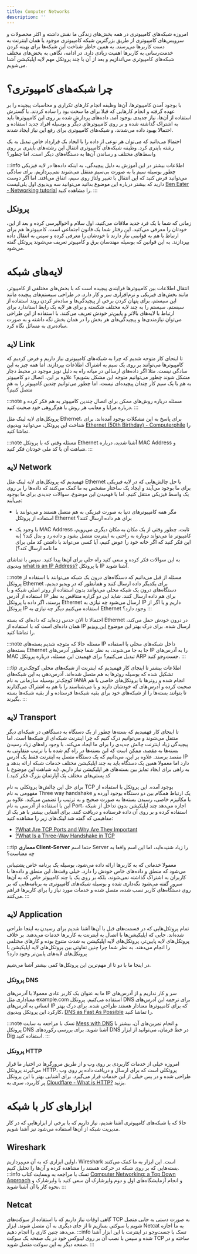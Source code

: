 ```yaml
---
title: Computer Networks
description: ''
---
```


امروزه شبکه‌های کامپیوتری در همه بخش‌های زندگی ما نقش داشته و اکثر محصولات و سرویس‌های کامپیوتری از طریق بزرگترین شبکه کامپیوتری موجود یا همان اینترنت به دست کاربرها می‌رسند. به همین خاطر شناخت این شبکه‌ها برای بهینه کردن خدمت‌رسانی به کاربرها اهمیت زیادی دارد. در ادامه، نگاهی به بخش‌های مختلف شبکه‌های کامپیوتری می‌اندازیم و بعد از آن با چند پروتکل‌ مهم لایه اپلیکیشن آشنا می‌شویم.

# چرا شبکه‌های کامپیوتری؟

با بوجود آمدن کامپیوترها، آن‌ها وظیفه انجام کارهای تکراری و محاسبات پیچیده را بر عهده گرفته و انجام کارهایی که قبلا برای ما سخت بود را ساده کردند. با گسترش استفاده از آن‌ها، نیاز جدیدی بوجود آمد. داده‌های پردازش شده بر روی این کامپیوترها باید به اشتراک گذاشته شده و بر روی کامپیوترهای دیگر و بوسیله افراد جدید استفاده و احتمالا بهبود داده می‌شدند، و شبکه‌های کامپیوتری برای رفع این نیاز ایجاد شدند.

احتمالا می‌دانید که می‌توان هر نوعی از داده را با ایجاد یک قرارداد خاص تبدیل به یک رشته باینری کرد. وظیفه شبکه‌های کامپیوتری انتقال این رشته‌های باینری بر روی واسط‌های مختلف و رساندن آن‌ها به دستگاه‌های دیگر است. اما چطور؟

:::info اطلاعات بیشتر
در این آموزش به دلیل پیچیدگی، به اینکه داده‌ها در لایه فیزیکی چطور بوسیله سیم یا به صورت بی‌سیم منتقل می‌شوند نمی‌پردازیم. برای سادگی می‌توانید فرض کنید که این انتقال با تغییر ولتاژ روی سیم، اتفاق می‌افتد. اما اگر دوست دارید که بیشتر درباره این موضوع بدانید می‌توانید سه ویدیوی اول پلی‌لیست
[Ben Eater - Networking tutorial](https://www.youtube.com/playlist?list=PLowKtXNTBypH19whXTVoG3oKSuOcw_XeW)
را مشاهده کنید.
:::

## پروتکل

زمانی که شما با یک فرد جدید ملاقات می‌کنید، اول سلام و احوالپرسی کرده و بعد از این، خودتان را معرفی می‌کنید. این رفتار شما یک قانون اجتماعی است. کامپیوترها هم برای ارتباط با هم به قوانینی نیاز دارند تا خودشان را معرفی کرده و سپس به انتقال داده بپردازند. به این قوانین که بوسیله مهندسان برق و کامپیوتر تعریف می‌شوند پروتکل گفته می‌شود.

# لایه‌های شبکه

انتقال اطلاعات بین کامپیوترها فرایندی پیچیده است که با بخش‌های مختلفی از کامپیوتر، مانند بخش‌های فیزیکی و نرم‌افزاری سر و کار دارد. در طراحی سیستم‌های پیچیده مانند این سیستم، برای
پنهان کردن برخی از پیچیدگی‌ها و ساده‌تر کردن روند استفاده از سیستم، سیستم را به چند لایه مختلف شکسته و برای هر لایه یک رابط استاندارد برای ارتباط با لایه‌های بالاتر و پایین‌تر خودش تعریف می‌کنند. با استفاده از این طراحی می‌توان نیازمندی‌ها و پیچیدگی‌های هر بخش را در همان بخش نگه داشته و به صورت ساده‌تری به مسائل نگاه کرد.

## لایه Link

تا اینجای کار متوجه شدیم که چرا به شبکه‌های کامپیوتری نیاز داریم و فرض کردیم که کامپیوترها می‌توانند بر روی یک سیم به اشتراک اطلاعات بپردازند. اما همه چیز به این سادگی نیست. مثلا اگر داده‌های ارسالی در میانه راه به دلیل نویز موجود در محیط دچار مشکل شوند چطور می‌توانیم متوجه این مشکل بشویم؟ علاوه بر این، اتصال دو کامپیوتر به هم با یک سیم کار چندان پیچیده‌ای نیست، اما چطور می‌توانیم چندین کامپیوتر را به هم متصل کنیم؟

:::note مسئله
درباره روش‌های ممکن برای اتصال چندین کامپیوتر به هم فکر کرده و درباره مزایا و معایب هر روش با هم‌گروهی خود صحبت کنید.
:::

پروتکل‌های لایه لینک مثل
Ethernet،
برای پاسخ به این مشکلات
بوجود آمده‌اند.
برای شناخت این پروتکل، می‌توانید ویدیوی
[Ethernet (50th Birthday) - Computerphile](https://www.youtube.com/watch?v=TkOVgkcrvbg&ab_channel=Computerphile)
را تماشا کنید.

:::note مسئله
وقتی که با پروتکل
Ethernet
آشنا شدید،
درباره
MAC Address
و شباهت آن با کد ملی خودتان فکر کنید.
:::

## لایه Network

فهمیدیم که پروتکل‌های لایه لینک مثل
Ethernet
با حل چالش‌هایی که در لایه فیزیکی برای ما بوجود می‌آیند و ایجاد یک ساختار مشخص به ما کمک می‌کنند که داده‌ها را بر روی یک واسط فیزیکی منتقل کنیم. اما با فهمیدن این موضوع، سوالات جدیدی برای ما بوجود می‌آیند:

-   مگر همه کامپیوترهای دنیا به صورت فیزیکی به هم متصل هستند و می‌توانند با استفاده از پروتکل
    Ethernet
    برای هم داده ارسال کنند؟

-   با وجود یک
    MAC Address
    ثابت، چطور وقتی از یک مکان به مکان دیگری می‌رویم، کامپیوتر ما می‌تواند دوباره به راحتی به اینترنت متصل بشود و داده رد و بدل کند؟ (به این فکر کنید که اگر خانه خود را عوض کنیم، آیا کسی می‌تواند با داشتن کد ملی برای ما نامه ارسال کند؟)

به این سوالات فکر کرده و سعی کنید راه حلی برای آن‌ها پیدا کنید. سپس با تماشای ویدیوی
[what is an IP Address?](https://www.youtube.com/watch?v=5WfiTHiU4x8)
با پروتکل
IP
آشنا شوید.

:::note مسئله
از قبل می‌دانیم که دستگاه‌های درون یک شبکه می‌توانند با استفاده از پروتکل
Ethernet
برای یکدیگر داده ارسال کنند و همانطور که در ویدیو دیدیم، دستگاه‌های درون یک شبکه محلی می‌توانند بدون استفاده از روتر اصلی شبکه و با استفاده از آدرس
IP
برای هم داده ارسال کنند.
شاید این دو گزاره متناقض به نظر برسند، اگر داده با پروتکل
Ethernet
ارسال می‌شود چه نیازی به
IP
داریم و یا اگر از پروتکل
IP
استفاده می‌کنیم دیگر چه نیازی به
Ethernet
وجود دارد؟
:::

احتمالا تا الان حدس زده‌اید که داده‌ای که بسته
Ethernet
در درون خودش حمل می‌کند، همان داده‌ای است که با استفاده از
IP
ارسال شده. برای درک بهتر این موضوع
[این ویدیو](https://www.youtube.com/watch?v=IZ_PnVXtMeY&ab_channel=JimKurose)
را تماشا کنید.

:::note مسئله
حالا که متوجه شدیم بسته‌های
IP
داخل شبکه‌های محلی با استفاده بسته‌های
Ethernet
جا به جا می‌شوند، به نظر شما چطور آدرس‌های
IP
را به آدرس‌های
MAC
تبدیل می‌کنیم؟ برای فهمیدن این مسئله، درباره پروتکل
ARP
جست‌وجو کنید.
:::

:::tip اطلاعات بیشتر
تا اینجای کار فهمیدیم که اینترنت از شبکه‌های محلی کوچک‌تری تشکیل شده که بوسیله روترها به هم متصل شده‌اند. آدرس‌دهی به این شبکه‌های کوچک‌تر بوسیله سازمانی به نام
IANA
انجام شده و روترها با پروتکل‌های خاصی با هم صحبت کرده و آدرس‌های که خودشان دارند و یا می‌شناسند را با هم به اشتراک می‌گذارند تا بتوانند بسته‌ها را از شبکه‌های خود برای بقیه شبکه‌ها فرستاده و از بقیه شبکه‌ها بسته بگیرند.
:::

## لایه Transport

تا اینجای کار فهمیدیم که بسته‌ها چطور از یک دستگاه به دستگاهی در شبکه‌ای دیگر منتقل می‌شوند و
می‌توانیم درک کنیم که چرا اینترنت شبکه‌ای از شبکه‌ها است. اما
پیچیدگی زیاد اینترنت چالش جدیدی را برای ما ایجاد می‌کند. با وجود راه‌های زیاد رسیدن بسته‌ها به مقصد، ممکن است که این بسته‌ها در راه گم شده یا با ترتیب متفاوتی به مقصد برسند. علاوه بر این، می‌دانیم که یک دستگاه متصل به اینترنت فقط یک آدرس
IP
دارد اما معمولا همین یک دستگاه باید به چند اپلیکیشن مختلف خدمات شبکه ارائه بدهد و به راهی برای ایجاد تمایز بین بسته‌های هر اپلیکیشن نیاز داریم. (به شباهت این موضوع با کد پستی‌های مختلف یک آپارتمان بزرگ فکر کنید.)

برای حل این چالش‌ها پروتکلی به نام
TCP
بوجود آمده. این پروتکل با استفاده از مفهومی به نام
Three way handshake
یک ارتباط همگام بین دو دستگاه بوجود آورده و با مکانیزم خاصی، رسیدن بسته‌ها به صورت صحیح و به ترتیب را تضمین می‌کند. علاوه بر این با استفاده از آدرسی به نام
Port،
اجازه می‌دهد چند اپلیکیشن بدون تداخل از شبکه استفاده کرده و بر روی آن داده فرستاده و دریافت کنند. برای آشنایی بیشتر با هر یک از مفاهیمی که گفته شد لینک‌های زیر را مشاهده کنید:

-   [?What Are TCP Ports and Why Are They Important](https://www.cbtnuggets.com/blog/technology/networking/what-is-a-tcp-port-and-why-they-are-important)
-   [?What Is a Three-Way Handshake in TCP](https://www.youtube.com/watch?v=LyDqA-dAPW4&t=1s&ab_channel=Cisco)

:::tip **معماری Client-Server**
حتما اسم
Server
را زیاد شنیده‌اید، اما این اسم واقعا به چه معناست؟

معمولا خدماتی که به کاربرها ارائه داده می‌شود، بوسیله یک برنامه خاص پشتیبانی می‌شود که منطق و داده‌های خاص خودش را دارد. خیلی وقت‌ها، این منطق و داده‌ها با کاربران به اشتراک گذاشته نمی‌شوند، بلکه بر روی یک یا چند کامپیوتر خاص که به آن‌ها سرور گفته می‌شود نگه‌داری شده و بوسیله شبکه‌های کامپیوتری به برنامه‌هایی که بر روی دستگاه‌های کاربر نصب شده، متصل شده و خدمات مورد نیاز را برای کاربرها فراهم می‌کنند.
:::

## لایه Application

تمام پروتکل‌هایی که در قسمت‌های قبل با آن‌ها آشنا شدیم برای رسیدن به اینجا طراحی شده‌اند. جایی که اپلیکیشن‌ها با اتصال به اینترنت به کاربرها خدمات می‌دهند. بر خلاف پروتکل‌های لایه پایین‌تر، پروتکل‌های لایه اپلیکیشن به شدت متنوع بوده و کارهای مختلفی را انجام می‌دهند.
به نظر شما چرا چنین تفاوتی بین پروتکل‌های لایه اپلیکیشن با پروتکل‌های لایه‌های پایین‌تر وجود دارد؟

در اینجا ما با دو تا از مهم‌ترین این پروتکل‌ها کمی بیشتر آشنا می‌شیم.

### پروتکل DNS

ما به عنوان یک کاربر عادی معمولا با آدرس‌های
IP
سر و کار نداریم و از آدرس‌های معناداری مثل
example.com
استفاده می‌کنیم. پروتکل
DNS
برای ترجمه این آدرس‌های انسانی به آدرس‌های
IP
که برای کامپیوترها معنادار هستند طراحی شده. برای درک بهتر کارکرد این پروتکل ویدیوی،
[DNS as Fast As Possible](https://www.youtube.com/watch?v=Rck3BALhI5c&ab_channel=Techquickie)
را تماشا کنید.

:::note تسک
با مراجعه به سایت
[Mess with DNS](https://messwithdns.net/)
و انجام تمرین‌های آن، بیشتر با پروتکل
DNS
آشنا شوید.
برای بررسی رکوردهای
DNS
در خط فرمان، می‌توانید از ابزار
Dig
استفاده کنید.
:::

### پروتکل HTTP

امروزه خیلی از خدمات کاربردی بر روی وب و از طریق مرورگرها در اختیار ما قرار می‌گیرند پروتکل HTTP،
پروتکلی است که برای ارسال و دریافت داده بر روی وب طراحی شده و در پس خیلی از این خدمات قرار می‌گیرد. برای آشنایی بهتر با این پروتکل پر کاربرد، سری به
[Cloudflare - What is HTTP?](https://www.cloudflare.com/learning/ddos/glossary/hypertext-transfer-protocol-http/)
بزنید.

# ابزارهای کار با شبکه

حالا که با شبکه‌های کامپیوتری آشنا شدیم، نیاز داریم که با برخی از ابزارهایی که در کار مدیریت
شبکه از آن‌ها استفاده می‌شود نیز آشنا شویم.

## Wireshark

اولین ابزاری که به آن می‌پردازیم،
Wireshark
است. این ابزار به ما کمک می‌کنند بسته‌هایی که بر روی شبکه در حرکت هستند را مشاهده کرده و
آن‌ها را تحلیل کنیم.
:::info تسک
با مراجعه به وبسایت کتاب
[Computer Networking: a Top Down Approach](https://gaia.cs.umass.edu/kurose_ross/wireshark.php)
و انجام آزمایشگاه‌های اول و دوم وایرشارک آن سعی کنید با وایرشارک و نحوه کار با آن آشنا شوید.
:::

## Netcat

گاهی اوقات نیاز داریم که با استفاده از سوکت‌های
TCP
به صورت دستی به جایی متصل شویم یا سوکتی بسازیم تا از جای دیگری به آن متصل شوند.
ابزار
Netcat
به ما اجازه می‌دهد چنین کاری را انجام دهیم.
:::info تسک
با جست‌وجو در اینترنت با این ابزار آشنا شده و
سپس با نصب آن بر روی لینوکس خود در یک صفحه یک سوکت
TCP
ساخته و در صفحه دیگر به این سوکت متصل شوید.
:::

